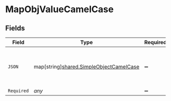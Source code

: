 # MapObjValueCamelCase


## Fields

| Field                                                                                          | Type                                                                                           | Required                                                                                       | Description                                                                                    | Example                                                                                        |
| ---------------------------------------------------------------------------------------------- | ---------------------------------------------------------------------------------------------- | ---------------------------------------------------------------------------------------------- | ---------------------------------------------------------------------------------------------- | ---------------------------------------------------------------------------------------------- |
| `JSON`                                                                                         | map[string][shared.SimpleObjectCamelCase](../../../pkg/models/shared/simpleobjectcamelcase.md) | :heavy_minus_sign:                                                                             | N/A                                                                                            | {<br/>"mapElem1": "...",<br/>"mapElem2": "..."<br/>}                                           |
| `Required`                                                                                     | *any*                                                                                          | :heavy_minus_sign:                                                                             | N/A                                                                                            |                                                                                                |